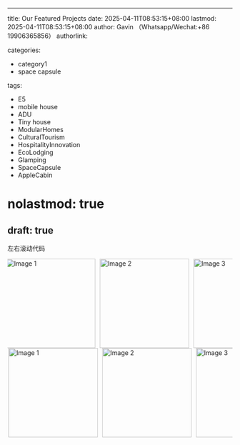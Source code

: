 

---
title: Our Featured Projects
date: 2025-04-11T08:53:15+08:00
lastmod: 2025-04-11T08:53:15+08:00
author: Gavin （Whatsapp/Wechat:+86 19906365856）
authorlink: 

categories:
  - category1
  - space capsule

tags:
  - E5
  - mobile house
  - ADU
  - Tiny house
  - ModularHomes 
  - CulturalTourism
  - HospitalityInnovation
  - EcoLodging
  - Glamping 
  - SpaceCapsule 
  - AppleCabin
# nolastmod: true
draft: true
---
左右滚动代码

<div style="width: 100%; overflow: hidden;">
  <!-- 上层图片滚动（左滚） -->
  <div style="display: flex; animation: scroll-left 10s linear infinite;">
    <img src="https://i.postimg.cc/wHcj7kh0/20250417162730789.png?dl=1" alt="Image 1" style="width: 200px; height: 200px; margin-right: 10px;">
    <img src="https://i.postimg.cc/z8zXWR75/20250417162741890.png?dl=1" alt="Image 2" style="width: 200px; height: 200px; margin-right: 10px;">
    <img src="https://i.postimg.cc/nnMFSbNP/20250417162759343.png?dl=1" alt="Image 3" style="width: 200px; height: 200px; margin-right: 10px;">
    <img src="https://i.postimg.cc/8pNx3Ljz/20250417162814157.png?dl=1" alt="Image 4" style="width: 200px; height: 200px; margin-right: 10px;">
    <img src="https://i.postimg.cc/443q4ZvC/20250417162821182.png?dl=1" alt="Image 5" style="width: 200px; height: 200px; margin-right: 10px;">
    <img src="https://i.postimg.cc/tqmQxY4R/20250417163715244.png?dl=1" alt="Image 6" style="width: 200px; height: 200px; margin-right: 10px;">
    <img src="https://i.postimg.cc/fZBk8KJk/20250417165742823.png?dl=1" alt="Image 7" style="width: 200px; height: 200px; margin-right: 10px;">
    <img src="https://i.postimg.cc/dw33pyy6/20250417165754177.png?dl=1" alt="Image 8" style="width: 200px; height: 200px; margin-right: 10px;">
    <img src="https://i.postimg.cc/1sdXQ30Q/20250417165809118.png?dl=1" alt="Image 9" style="width: 200px; height: 200px; margin-right: 10px;">
    <img src="https://i.postimg.cc/VYrZSdMF/20250418144850795.png?dl=1" alt="Image 10" style="width: 200px; height: 200px; margin-right: 10px;">
    <img src="https://i.postimg.cc/v8dKwb4t/20250418144450297.png?dl=1" alt="Image 11" style="width: 200px; height: 200px; margin-right: 10px;">
    <img src="https://i.postimg.cc/fZJkgdXK/20250417170554610.png?dl=1" alt="Image 12" style="width: 200px; height: 200px; margin-right: 10px;">
  </div>

  <!-- 下层图片滚动（右滚） -->
  <div style="display: flex; animation: scroll-right 15s linear infinite;">
    <img src="https://i.postimg.cc/wHcj7kh0/20250417162730789.png?dl=1" alt="Image 1" style="width: 200px; height: 200px; margin-right: 10px;">
    <img src="https://i.postimg.cc/z8zXWR75/20250417162741890.png?dl=1" alt="Image 2" style="width: 200px; height: 200px; margin-right: 10px;">
    <img src="https://i.postimg.cc/nnMFSbNP/20250417162759343.png?dl=1" alt="Image 3" style="width: 200px; height: 200px; margin-right: 10px;">
    <img src="https://i.postimg.cc/8pNx3Ljz/20250417162814157.png?dl=1" alt="Image 4" style="width: 200px; height: 200px; margin-right: 10px;">
    <img src="https://i.postimg.cc/443q4ZvC/20250417162821182.png?dl=1" alt="Image 5" style="width: 200px; height: 200px; margin-right: 10px;">
    <img src="https://i.postimg.cc/tqmQxY4R/20250417163715244.png?dl=1" alt="Image 6" style="width: 200px; height: 200px; margin-right: 10px;">
    <img src="https://i.postimg.cc/fZBk8KJk/20250417165742823.png?dl=1" alt="Image 7" style="width: 200px; height: 200px; margin-right: 10px;">
    <img src="https://i.postimg.cc/dw33pyy6/20250417165754177.png?dl=1" alt="Image 8" style="width: 200px; height: 200px; margin-right: 10px;">
    <img src="https://i.postimg.cc/1sdXQ30Q/20250417165809118.png?dl=1" alt="Image 9" style="width: 200px; height: 200px; margin-right: 10px;">
    <img src="https://i.postimg.cc/VYrZSdMF/20250418144850795.png?dl=1" alt="Image 10" style="width: 200px; height: 200px; margin-right: 10px;">
    <img src="https://i.postimg.cc/v8dKwb4t/20250418144450297.png?dl=1" alt="Image 11" style="width: 200px; height: 200px; margin-right: 10px;">
    <img src="https://i.postimg.cc/fZJkgdXK/20250417170554610.png?dl=1" alt="Image 12" style="width: 200px; height: 200px; margin-right: 10px;">
  </div>
</div>

<style>
  @keyframes scroll-left {
    0% {
      transform: translateX(0);
    }
    100% {
      transform: translateX(-100%);
    }
  }

  @keyframes scroll-right {
    0% {
      transform: translateX(0);
    }
    100% {
      transform: translateX(100%);
    }
  }
</style>


